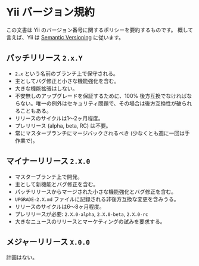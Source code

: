 Yii バージョン規約
==================

この文書は Yii のバージョン番号に関するポリシーを要約するものです。
概して言えば、Yii は [Semantic Versioning](http://semver.org/) に従います。

## パッチリリース `2.x.Y`

* `2.x` という名前のブランチ上で保守される。
* 主としてバグ修正と小さな機能強化を含む。
* 大きな機能拡張はしない。
* 不安無しのアップグレードを保証するために、100% 後方互換でなければならない。唯一の例外はセキュリティ問題で、その場合は後方互換性が破られることもある。
* リリースのサイクルは1～2ヶ月程度。
* プレリリース (alpha, beta, RC) は不要。
* 常にマスターブランチにマージバックされるべき (少なくとも週に一回は手作業で)。


## マイナーリリース `2.X.0`

* マスターブランチ上で開発。
* 主として新機能とバグ修正を含む。
* パッチリリースからマージされた小さな機能強化とバグ修正を含む。
* `UPGRADE-2.X.md` ファイルに記録される非後方互換な変更を含みうる。
* リリースのサイクルは6～8ヶ月程度。
* プレリリースが必要: `2.X.0-alpha`, `2.X.0-beta`, `2.X.0-rc`
* 大きなニュースのリリースとマーケティングの試みを要求する。


## メジャーリリース `X.0.0`

計画はない。
